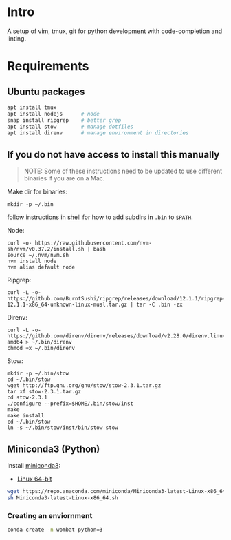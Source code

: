 # Intro

A setup of vim, tmux, git for python development with code-completion and linting.

# Requirements

## Ubuntu packages

```sh
apt install tmux
apt install nodejs      # node
snap install ripgrep    # better grep
apt install stow        # manage dotfiles
apt install direnv      # manage environment in directories
```

## If you do not have access to install this manually

> NOTE: Some of these instructions need to be updated to use different binaries if you are on a Mac.

Make dir for binaries:

```
mkdir -p ~/.bin
```

follow instructions in [shell](shell.md) for how to add subdirs in `.bin` to `$PATH`.


Node:

```
curl -o- https://raw.githubusercontent.com/nvm-sh/nvm/v0.37.2/install.sh | bash
source ~/.nvm/nvm.sh
nvm install node
nvm alias default node
```

Ripgrep:

```
curl -L -o- https://github.com/BurntSushi/ripgrep/releases/download/12.1.1/ripgrep-12.1.1-x86_64-unknown-linux-musl.tar.gz | tar -C .bin -zx
```


Direnv:

```
curl -L -o- https://github.com/direnv/direnv/releases/download/v2.28.0/direnv.linux-amd64 > ~/.bin/direnv
chmod +x ~/.bin/direnv
```

Stow:

```
mkdir -p ~/.bin/stow
cd ~/.bin/stow
wget http://ftp.gnu.org/gnu/stow/stow-2.3.1.tar.gz
tar xf stow-2.3.1.tar.gz
cd stow-2.3.1
./configure --prefix=$HOME/.bin/stow/inst
make
make install
cd ~/.bin/stow
ln -s ~/.bin/stow/inst/bin/stow stow
```

## Miniconda3 (Python)

Install [miniconda3](https://docs.conda.io/en/latest/miniconda.html):

* [Linux 64-bit](https://repo.anaconda.com/miniconda/Miniconda3-latest-Linux-x86_64.sh)

```sh
wget https://repo.anaconda.com/miniconda/Miniconda3-latest-Linux-x86_64.sh
sh Miniconda3-latest-Linux-x86_64.sh
```

### Creating an enviornment

```sh
conda create -n wombat python=3
```

